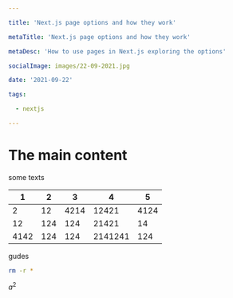 ```yaml
---

title: 'Next.js page options and how they work'

metaTitle: 'Next.js page options and how they work'

metaDesc: 'How to use pages in Next.js exploring the options'

socialImage: images/22-09-2021.jpg

date: '2021-09-22'

tags:

  - nextjs

---
```


# The main content

some texts

| 1    | 2   | 3    | 4       | 5    |
|------|-----|------|---------|------|
| 2    | 12  | 4214 | 12421   | 4124 |
| 12   | 124 | 124  | 21421   | 14   |
| 4142 | 124 | 124  | 2141241 | 124  |

gudes

```bash
rm -r *
```

$a^2$
